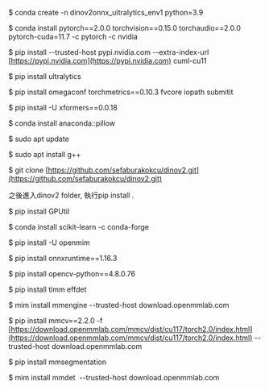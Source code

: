 
$ conda create -n dinov2onnx_ultralytics_env1 python=3.9

$ conda install pytorch==2.0.0 torchvision==0.15.0 torchaudio==2.0.0 pytorch-cuda=11.7 -c pytorch -c nvidia

$ pip install --trusted-host pypi.nvidia.com --extra-index-url [https://pypi.nvidia.com](https://pypi.nvidia.com) cuml-cu11

$ pip install ultralytics

$ pip install omegaconf torchmetrics==0.10.3 fvcore iopath submitit

$ pip install -U xformers==0.0.18

$ conda install anaconda::pillow

$ sudo apt update

$ sudo apt install g++

$ git clone [https://github.com/sefaburakokcu/dinov2.git](https://github.com/sefaburakokcu/dinov2.git)

之後進入dinov2 folder, 執行pip install .

$ pip install GPUtil

$ conda install scikit-learn -c conda-forge

$ pip install -U openmim

$ pip install onnxruntime==1.16.3

$ pip install opencv-python==4.8.0.76

$ pip install timm effdet

$ mim install mmengine --trusted-host download.openmmlab.com

$ pip install mmcv==2.2.0 -f [https://download.openmmlab.com/mmcv/dist/cu117/torch2.0/index.html](https://download.openmmlab.com/mmcv/dist/cu117/torch2.0/index.html) --trusted-host download.openmmlab.com

$ pip install mmsegmentation

$ mim install mmdet  --trusted-host download.openmmlab.com